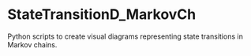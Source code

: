 # StateTransitionD_MarkovCh
Python scripts to create visual diagrams representing state transitions in Markov chains. 

